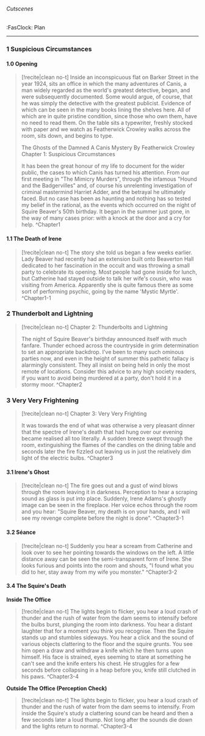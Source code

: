 ###### Cutscenes
<span class="sub2">:FasClock: Plan</span>

---

### 1 Suspicious Circumstances
#### 1.0 Opening
> [!recite|clean no-t]
>	Inside an inconspicuous flat on Barker Street in the year 1924, sits an office in which the many adventures of Canis, a man widely regarded as the world's greatest detective, began, and were subsequently documented. Some would argue, of course, that he was simply the detective with the greatest publicist. Evidence of which can be seen in the many books lining the shelves here. All of which are in quite pristine condition, since those who own them, have no need to read them. On the table sits a typewriter, freshly stocked with paper and we watch as Featherwick Crowley walks across the room, sits down, and begins to type.
>
>	The Ghosts of the Damned
>	A Canis Mystery
>	By Featherwick Crowley
>	Chapter 1: Suspicious Circumstances
>	
>	It has been the great honour of my life to document for the wider public, the cases to which Canis has turned his attention. From our first meeting in "The Mimicry Murders", through the infamous "Hound and the Badgervilles" and, of course his unrelenting investigation of criminal mastermind Harriet Adder, and the betrayal he ultimately faced. But no case has been as haunting and nothing has so tested my belief in the rational, as the events which occurred on the night of Squire Beaver's 50th birthday. It began in the summer just gone, in the way of many cases prior: with a knock at the door and a cry for help.
>^Chapter1

#### 1.1 The Death of Irene
> [!recite|clean no-t]
>	The story she told us began a few weeks earlier. Lady Beaver had recently had an extension built onto Beaverton Hall dedicated to her fascination in the occult and was throwing a small party to celebrate its opening. Most people had gone inside for lunch, but Catherine had stayed outside to talk her wife's cousin, who was visiting from America. Apparently she is quite famous there as some sort of performing psychic, going by the name 'Mystic Myrtle'.
>^Chapter1-1

### 2 Thunderbolt and Lightning
> [!recite|clean no-t]
>	Chapter 2: Thunderbolts and Lightning
>	
>	The night of Squire Beaver's birthday announced itself with much fanfare. Thunder echoed across the countryside in grim determination to set an appropriate backdrop. I've been to many such ominous parties now, and even in the height of summer this pathetic fallacy is alarmingly consistent. They all insist on being held in only the most remote of locations. Consider this advice to any high society readers, if you want to avoid being murdered at a party, don't hold it in a stormy moor.
>^Chapter2

### 3 Very Very Frightening
> [!recite|clean no-t]
>	Chapter 3: Very Very Frighting
>	
>	It was towards the end of what was otherwise a very pleasant dinner that the spectre of Irene's death that had hung over our evening became realised all too literally. A sudden breeze swept through the room, extinguishing the flames of the candles on the dining table and seconds later the fire fizzled out leaving us in just the relatively dim light of the electric bulbs.
>^Chapter3

#### 3.1 Irene's Ghost
> [!recite|clean no-t]
>	The fire goes out and a gust of wind blows through the room leaving it in darkness. Perception to hear a scraping sound as glass is put into place. Suddenly, ⁠Irene Adams's ghostly image can be seen in the fireplace. Her voice echos through the room and you hear: "Squire Beaver, my death is on your hands, and I will see my revenge complete before the night is done". 
>^Chapter3-1

#### 3.2 Séance
> [!recite|clean no-t]
>	Suddenly you hear a scream from Catherine and look over to see her pointing towards the windows on the left. A little distance away can be seen the semi-transparent form of Irene. She looks furious and points into the room and shouts, "I found what you did to her, stay away from my wife you monster."
>^Chapter3-2

#### 3.4 The Squire's Death
**Inside The Office**
> [!recite|clean no-t]
>	The lights begin to flicker, you hear a loud crash of thunder and the rush of water from the dam seems to intensify before the bulbs burst, plunging the room into darkness. You hear a distant laughter that for a moment you think you recognise. Then the Squire stands up and stumbles sideways. You hear a click and the sound of various objects clattering to the floor and the squire grunts. You see him open a draw and withdraw a knife which he then turns upon himself. His face is strained, eyes seeming to stare at something he can't see and the knife enters his chest. He struggles for a few seconds before collapsing in a heap before you, knife still clutched in his paws.
>^Chapter3-4

**Outside The Office (Perception Check)**

> [!recite|clean no-t]
>	The lights begin to flicker, you hear a loud crash of thunder and the rush of water from the dam seems to intensify. From inside the Squire's study a clattering sound can be heard and then a few seconds later a loud thump. Not long after the sounds die down and the lights return to normal.
>^Chapter3-4
